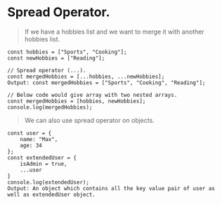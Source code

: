 # Spread Operator.
> If we have a hobbies list and we want to merge it with another hobbies list.
```
const hobbies = ["Sports", "Cooking"];
const newHobbies = ["Reading"];
```
```
// Spread operator (...).
const mergedHobbies = [...hobbies, ...newHobbies];
Output: const mergedHobbies = ["Sports", "Cooking", "Reading"];
```
```
// Below code would give array with two nested arrays.
const mergedHobbies = [hobbies, newHobbies];
console.log(mergedHobbies);
```
> We can also use spread operator on objects.
```
const user = {
    name: "Max",
    age: 34
};
const extendedUser = {
    isAdmin = true,
    ...user
}
console.log(extendedUser);
Output: An object which contains all the key value pair of user as well as extendedUser object.
```
